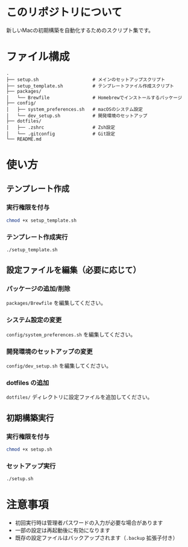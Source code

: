 # このリポジトリについて

新しいMacの初期構築を自動化するためのスクリプト集です。

# ファイル構成

```
.
├── setup.sh                    # メインのセットアップスクリプト
├── setup_template.sh           # テンプレートファイル作成スクリプト
├── packages/
│   └── Brewfile                # Homebrewでインストールするパッケージ
├── config/
│   ├── system_preferences.sh   # macOSのシステム設定
│   └── dev_setup.sh            # 開発環境のセットアップ
├── dotfiles/
│   ├── .zshrc                  # Zsh設定
│   └── .gitconfig              # Git設定
└── README.md
```

# 使い方

## テンプレート作成

### 実行権限を付与
```bash
chmod +x setup_template.sh
```

### テンプレート作成実行
```bash
./setup_template.sh
```

## 設定ファイルを編集（必要に応じて）

### パッケージの追加/削除
`packages/Brewfile` を編集してください。

### システム設定の変更
`config/system_preferences.sh` を編集してください。

### 開発環境のセットアップの変更
`config/dev_setup.sh` を編集してください。

### dotfiles の追加
`dotfiles/` ディレクトリに設定ファイルを追加してください。

## 初期構築実行

### 実行権限を付与
```bash
chmod +x setup.sh
```

### セットアップ実行
```bash
./setup.sh
```

# 注意事項

- 初回実行時は管理者パスワードの入力が必要な場合があります
- 一部の設定は再起動後に有効になります
- 既存の設定ファイルはバックアップされます（`.backup` 拡張子付き）
